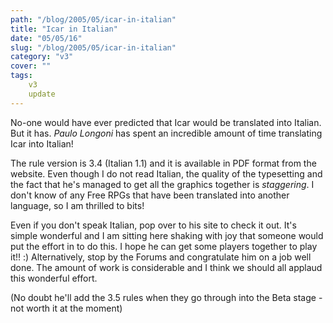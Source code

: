 ```yaml
---
path: "/blog/2005/05/icar-in-italian"
title: "Icar in Italian"
date: "05/05/16"
slug: "/blog/2005/05/icar-in-italian"
category: "v3"
cover: ""
tags:
    v3
    update
---
```

No-one would have ever predicted that Icar would be translated into Italian. But it has. *Paulo Longoni* has spent an incredible amount of time translating Icar into Italian!

The rule version is 3.4 (Italian 1.1) and it is available in PDF format from the website. Even though I do not read Italian, the quality of the typesetting and the fact that he's managed to get all the graphics together is _staggering_. I don't know of any Free RPGs that have been translated into another language, so I am thrilled to bits!

Even if you don't speak Italian, pop over to his site to check it out. It's simple wonderful and I am sitting here shaking with joy that someone would put the effort in to do this. I hope he can get some players together to play it!! :) Alternatively, stop by the Forums and congratulate him on a job well done. The amount of work is considerable and I think we should all applaud this wonderful effort.

(No doubt he'll add the 3.5 rules when they go through into the Beta stage - not worth it at the moment)